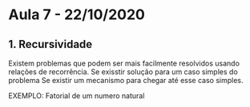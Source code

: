 # Aula 7 - 22/10/2020

## **1. Recursividade**
Existem problemas que podem ser mais facilmente resolvidos usando relações de recorrência. Se exisstir solução para um caso simples do problema
Se existir um mecanismo para chegar até esse caso simples.   

EXEMPLO: Fatorial de um numero natural

